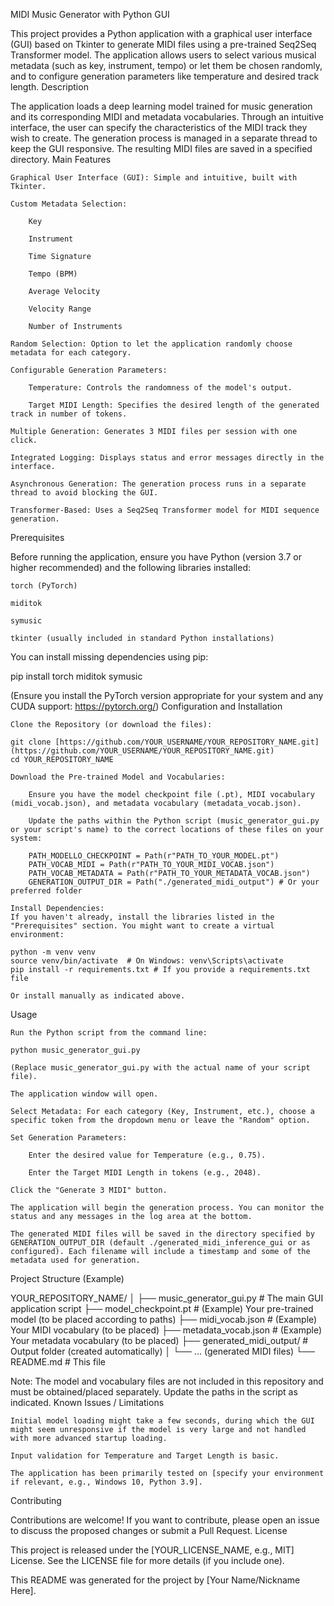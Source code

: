MIDI Music Generator with Python GUI

This project provides a Python application with a graphical user interface (GUI) based on Tkinter to generate MIDI files using a pre-trained Seq2Seq Transformer model. The application allows users to select various musical metadata (such as key, instrument, tempo) or let them be chosen randomly, and to configure generation parameters like temperature and desired track length.
Description

The application loads a deep learning model trained for music generation and its corresponding MIDI and metadata vocabularies. Through an intuitive interface, the user can specify the characteristics of the MIDI track they wish to create. The generation process is managed in a separate thread to keep the GUI responsive. The resulting MIDI files are saved in a specified directory.
Main Features

    Graphical User Interface (GUI): Simple and intuitive, built with Tkinter.

    Custom Metadata Selection:

        Key

        Instrument

        Time Signature

        Tempo (BPM)

        Average Velocity

        Velocity Range

        Number of Instruments

    Random Selection: Option to let the application randomly choose metadata for each category.

    Configurable Generation Parameters:

        Temperature: Controls the randomness of the model's output.

        Target MIDI Length: Specifies the desired length of the generated track in number of tokens.

    Multiple Generation: Generates 3 MIDI files per session with one click.

    Integrated Logging: Displays status and error messages directly in the interface.

    Asynchronous Generation: The generation process runs in a separate thread to avoid blocking the GUI.

    Transformer-Based: Uses a Seq2Seq Transformer model for MIDI sequence generation.

Prerequisites

Before running the application, ensure you have Python (version 3.7 or higher recommended) and the following libraries installed:

    torch (PyTorch)

    miditok

    symusic

    tkinter (usually included in standard Python installations)

You can install missing dependencies using pip:

pip install torch miditok symusic

(Ensure you install the PyTorch version appropriate for your system and any CUDA support: https://pytorch.org/)
Configuration and Installation

    Clone the Repository (or download the files):

    git clone [https://github.com/YOUR_USERNAME/YOUR_REPOSITORY_NAME.git](https://github.com/YOUR_USERNAME/YOUR_REPOSITORY_NAME.git)
    cd YOUR_REPOSITORY_NAME

    Download the Pre-trained Model and Vocabularies:

        Ensure you have the model checkpoint file (.pt), MIDI vocabulary (midi_vocab.json), and metadata vocabulary (metadata_vocab.json).

        Update the paths within the Python script (music_generator_gui.py or your script's name) to the correct locations of these files on your system:

        PATH_MODELLO_CHECKPOINT = Path(r"PATH_TO_YOUR_MODEL.pt")
        PATH_VOCAB_MIDI = Path(r"PATH_TO_YOUR_MIDI_VOCAB.json")
        PATH_VOCAB_METADATA = Path(r"PATH_TO_YOUR_METADATA_VOCAB.json")
        GENERATION_OUTPUT_DIR = Path("./generated_midi_output") # Or your preferred folder

    Install Dependencies:
    If you haven't already, install the libraries listed in the "Prerequisites" section. You might want to create a virtual environment:

    python -m venv venv
    source venv/bin/activate  # On Windows: venv\Scripts\activate
    pip install -r requirements.txt # If you provide a requirements.txt file

    Or install manually as indicated above.

Usage

    Run the Python script from the command line:

    python music_generator_gui.py

    (Replace music_generator_gui.py with the actual name of your script file).

    The application window will open.

    Select Metadata: For each category (Key, Instrument, etc.), choose a specific token from the dropdown menu or leave the "Random" option.

    Set Generation Parameters:

        Enter the desired value for Temperature (e.g., 0.75).

        Enter the Target MIDI Length in tokens (e.g., 2048).

    Click the "Generate 3 MIDI" button.

    The application will begin the generation process. You can monitor the status and any messages in the log area at the bottom.

    The generated MIDI files will be saved in the directory specified by GENERATION_OUTPUT_DIR (default ./generated_midi_inference_gui or as configured). Each filename will include a timestamp and some of the metadata used for generation.

Project Structure (Example)

YOUR_REPOSITORY_NAME/
│
├── music_generator_gui.py     # The main GUI application script
├── model_checkpoint.pt      # (Example) Your pre-trained model (to be placed according to paths)
├── midi_vocab.json            # (Example) Your MIDI vocabulary (to be placed)
├── metadata_vocab.json        # (Example) Your metadata vocabulary (to be placed)
├── generated_midi_output/     # Output folder (created automatically)
│   └── ... (generated MIDI files)
└── README.md                  # This file

Note: The model and vocabulary files are not included in this repository and must be obtained/placed separately. Update the paths in the script as indicated.
Known Issues / Limitations

    Initial model loading might take a few seconds, during which the GUI might seem unresponsive if the model is very large and not handled with more advanced startup loading.

    Input validation for Temperature and Target Length is basic.

    The application has been primarily tested on [specify your environment if relevant, e.g., Windows 10, Python 3.9].

Contributing

Contributions are welcome! If you want to contribute, please open an issue to discuss the proposed changes or submit a Pull Request.
License

This project is released under the [YOUR_LICENSE_NAME, e.g., MIT] License. See the LICENSE file for more details (if you include one).

This README was generated for the project by [Your Name/Nickname Here].
